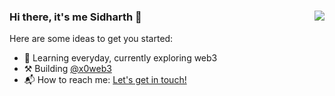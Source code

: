 
### Hi there, it's me Sidharth 👋<img align="right" src="https://komarev.com/ghpvc/?username=sidharthpunathil&color=blueviolet">

Here are some ideas to get you started:

- 🌱 Learning everyday, currently exploring web3
- ⚒️ Building [@x0web3]("https://github.com/x0web3")
- 📬 How to reach me: <a href="mailto:sidharthpunathil714@gmail.com">Let's get in touch!</a>




